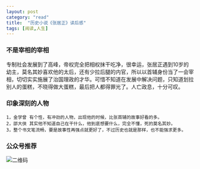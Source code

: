 ```yaml
---
layout: post
category: "read"
title:  "历史小说《张居正》读后感"
tags: [阅读,人生]
---
```

### 不是宰相的宰相

专制社会发展到了高峰，帝权完全把相权抹干吃净，很幸运，张居正遇到10岁的幼主，莫名其妙喜欢他的太后，还有少拉后腿的内官，所以以首辅身份当了一会宰相，切切实实施展了治国理政的才华。可惜不知道在发展中解决问题，只知道划拉别人的蛋糕，不晓得做大蛋糕，最后把人都得罪光了。人亡政息，十分可叹。


### 印象深刻的人物
```
1，金学曾 有个性，有冲劲的人物，出现他的时候，比张首辅的故事好看的多。  
2，邵大侠 其实他不知道自己在干什么，他到底想要什么，完全不懂，死的莫名其妙。
3，整个书文笔流畅，要是故事性再强点就更好了，不过历史也就是那样，也不能强求更多。
```


### 公众号推荐

![二维码](http://7o52hu.com1.z0.glb.clouddn.com/mp-liuye-8.jpg)

